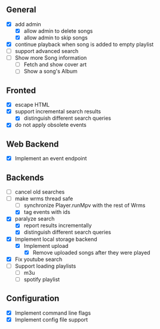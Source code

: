 ## General

- [X] add admin
  - [X] allow admin to delete songs
  - [X] allow admin to skip songs
- [X] continue playback when song is added to empty playlist
- [ ] support advanced search
- [ ] Show more Song information
  - [ ] Fetch and show cover art
  - [ ] Show a song's Album

## Fronted

- [X] escape HTML 
- [X] support incremental search results
  - [X] distinguish different search queries
- [X] do not apply obsolete events

## Web Backend

- [X] Implement an event endpoint

## Backends

- [ ] cancel old searches
- [ ] make wrms thread safe
  - [ ] synchronize Player.runMpv with the rest of Wrms
  - [X] tag events with ids
- [X] paralyze search
  - [X] report results incrementally
  - [X] distinguish different search queries
- [X] Implement local storage backend
  - [X] Implement upload
    - [X] Remove uploaded songs after they were played
- [X] Fix youtube search
- [ ] Support loading playlists
  - [ ] m3u
  - [ ] spotify playlist

## Configuration

- [X] Implement command line flags
- [X] Implement config file support
